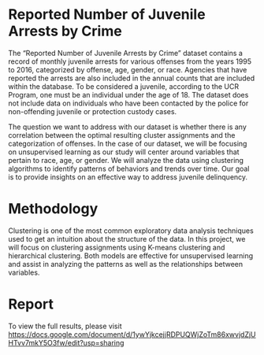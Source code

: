 # Reported Number of Juvenile Arrests by Crime

The “Reported Number of Juvenile Arrests by Crime” dataset contains a record of monthly juvenile arrests for various offenses from the years 1995 to 2016, categorized by offense, age, gender, or race. Agencies that have reported the arrests are also included in the annual counts that are included within the database. To be considered a juvenile, according to the UCR Program, one must be an individual under the age of 18. The dataset does not include data on individuals who have been contacted by the police for non-offending juvenile or protection custody cases.

The question we want to address with our dataset is whether there is any correlation between the optimal resulting cluster assignments and the categorization of offenses. In the case of our dataset, we will be focusing on unsupervised learning as our study will center around variables that pertain to race, age, or gender. We will analyze the data using clustering algorithms to identify patterns of behaviors and trends over time. Our goal is to provide insights on an effective way to address juvenile delinquency.

# Methodology
Clustering is one of the most common exploratory data analysis techniques used to get an intuition about the structure of the data. In this project, we will focus on clustering assignments using K-means clustering and hierarchical clustering. Both models are effective for unsupervised learning and assist in analyzing the patterns as well as the relationships between variables.

# Report

To view the full results, please visit https://docs.google.com/document/d/1ywYjkcejjRDPUQWjZoTm86xwvjdZjUHTvv7mkY5O3fw/edit?usp=sharing
